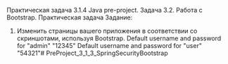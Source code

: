 Практическая задача 3.1.4 Java pre-project.
Задача 3.2. Работа с Bootstrap.
Практическая задача
Задание:
1. Изменить страницы вашего приложения в соответствии со скриншотами, используя Bootstrap.
Default username and password for "admin" "12345"
Default username and password for "user" "54321"# PreProject_3_1_3_SpringSecurityBootstrap
